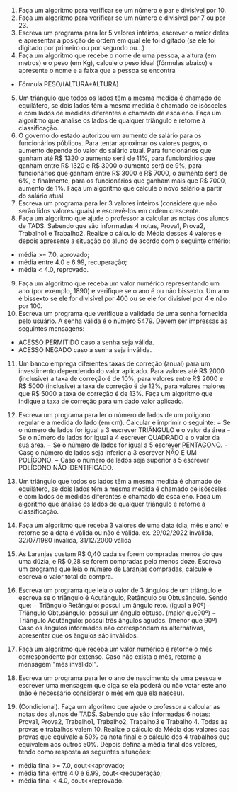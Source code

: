 1.	Faça um algoritmo para verificar se um número é par e divisível por 10.
2.	Faça um algoritmo para verificar se um número é divisível por 7 ou por 23.
3.	Escreva um programa para ler 5 valores inteiros, escrever o maior 
deles e apresentar a posição de ordem em qual ele foi digitado (se ele foi digitado por primeiro ou por segundo ou...)
4.	Faça um algoritmo que recebe o nome de uma pessoa, a altura (em metros) e o peso (em Kg), calcule o peso ideal (fórmulas abaixo) e apresente o nome e a faixa que a pessoa se encontra
- Fórmula PESO/(ALTURA*ALTURA)
 
5.	Um triângulo que todos os lados têm a mesma medida é chamado de equilátero, se dois lados têm a mesma medida é chamado de isósceles e com lados de medidas diferentes é chamado de escaleno. Faça um algoritmo que analise os lados de qualquer triângulo e retorne à classificação.
6.	O governo do estado autorizou um aumento de salário para os funcionários públicos. Para tentar aproximar os valores pagos, o aumento depende do valor do salário atual. Para funcionários que ganham até R$ 1320 o aumento será de 11%, para funcionários que ganham entre R$ 1320 e R$ 3000 o aumento será de 9%, para funcionários que ganham entre R$ 3000 e R$ 7000, o aumento será de 6%, e finalmente, para os funcionários que ganham mais que R$ 7000, aumento de 1%. Faça um algoritmo que calcule o novo salário a partir do salário atual.
7.	Escreva um programa para ler 3 valores inteiros (considere que não 
serão lidos valores iguais) e escrevê-los em ordem crescente.
8.	Faça um algoritmo que ajude o professor a calcular as notas dos alunos de TADS. Sabendo que são informadas 4 notas, Prova1, Prova2, Trabalho1 e Trabalho2. Realize o cálculo da Média desses 4 valores e depois apresente a situação do aluno de acordo com o seguinte critério: 
-	média >= 7.0, aprovado;
-	média entre 4.0 e 6.99, recuperação; 
-	média < 4.0, reprovado.
9.	Faça um algoritmo que receba um valor numérico representando um ano (por exemplo, 1890) e verifique se o ano é ou não bissexto. Um ano é bissexto se ele for divisível por 400 ou se ele for divisível por 4 e não por 100. 
10.	Escreva um programa que verifique a validade de uma senha fornecida 
pelo usuário. A senha válida é o número 5479. Devem ser impressas as 
seguintes mensagens:
-	ACESSO PERMITIDO caso a senha seja válida.
-	ACESSO NEGADO caso a senha seja inválida.
11.	Um banco emprega diferentes taxas de correção (anual) para um investimento dependendo do valor aplicado. Para valores até R$ 2000 (inclusive) a taxa de correção é de 10%, para valores entre R$ 2000 e R$ 5000
(inclusive) a taxa de correção é de 12%, para valores maiores que R$ 5000 a taxa de correção é de 13%. Faça um algoritmo que indique a taxa de correção para um dado valor aplicado.

12.	Escreva um programa para ler o número de lados de um polígono regular 
e a medida do lado (em cm). Calcular e imprimir o seguinte:
− Se o número de lados for igual a 3 escrever TRIÂNGULO e o valor da área
− Se o número de lados for igual a 4 escrever QUADRADO e o valor da sua 
área.
− Se o número de lados for igual a 5 escrever PENTÁGONO.
− Caso o número de lados seja inferior a 3 escrever NÃO É UM POLÍGONO.
− Caso o número de lados seja superior a 5 escrever POLÍGONO NÃO 
IDENTIFICADO.
13.	Um triângulo que todos os lados têm a mesma medida é chamado de equilátero, se dois lados têm a mesma medida é chamado de isósceles e com lados de medidas diferentes é chamado de escaleno. Faça um algoritmo que analise os lados de qualquer triângulo e retorne à classificação.
14.	Faça um algoritmo que receba 3 valores de uma data (dia, mês e ano) e retorne se a data é válida ou não é válida. 
ex. 29/02/2022 inválida, 32/07/1980 inválida, 31/12/2000 válida
15.	As Laranjas custam R$ 0,40 cada se forem compradas menos do que uma 
dúzia, e R$ 0,28 se forem compradas pelo menos doze. Escreva um 
programa que leia o número de Laranjas compradas, calcule e escreva o 
valor total da compra.
16.	Escreva um programa que leia o valor de 3 ângulos de um triângulo e 
escreva se o triângulo é Acutângulo, Retângulo ou Obtusângulo. Sendo 
que:
− Triângulo Retângulo: possui um ângulo reto. (igual a 90º)
− Triângulo Obtusângulo: possui um ângulo obtuso. (maior que90º)
− Triângulo Acutângulo: possui três ângulos agudos. (menor que 90º)
Caso os ângulos informados não correspondam as alternativas, apresentar 	que os ângulos são inválidos.
17.	Faça um algoritmo que receba um valor numérico e retorne o mês correspondente por extenso. Caso não exista o mês, retorne a mensagem "mês inválido!".
18.	Escreva um programa para ler o ano de nascimento de uma pessoa e 
escrever uma mensagem que diga se ela poderá ou não votar este ano 
(não é necessário considerar o mês em que ela nasceu).
19.	(Condicional). Faça um algoritmo que ajude o professor a calcular as notas dos alunos de TADS. Sabendo que são informadas 6 notas: Prova1, Prova2, Trabalho1, Trabalho2, Trabalho3 e Trabalho 4. Todas as provas e trabalhos valem 10. Realize o cálculo da Média dos valores das provas que equivale a 50% da nota final e o cálculo dos 4 trabalhos que equivalem aos outros 50%. Depois defina a média final dos valores, tendo como resposta as seguintes situações:
-	média final >= 7.0, cout<<aprovado;
-	média final entre 4.0 e 6.99, cout<<recuperação; 
-	média final < 4.0, cout<<reprovado.
